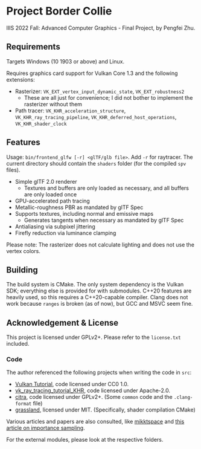 # Project Border Collie
IIIS 2022 Fall: Advanced Computer Graphics - Final Project, by Pengfei Zhu.

## Requirements
Targets Windows (10 1903 or above) and Linux.

Requires graphics card support for Vulkan Core 1.3 and the following extensions:
* Rasterizer: `VK_EXT_vertex_input_dynamic_state`, `VK_EXT_robustness2`
    * These are all just for convenience; I did not bother to implement the rasterizer without them
* Path tracer: `VK_KHR_acceleration_structure`, `VK_KHR_ray_tracing_pipeline`, `VK_KHR_deferred_host_operations`, `VK_KHR_shader_clock`

## Features
Usage: `bin/frontend_glfw [-r] <glTF/glb file>`. Add `-r` for raytracer. The current directory should contain the `shaders` folder (for the compiled `spv` files).

* Simple glTF 2.0 renderer
    * Textures and buffers are only loaded as necessary, and all buffers are only loaded once
* GPU-accelerated path tracing
* Metallic-roughness PBR as mandated by glTF Spec
* Supports textures, including normal and emissive maps
    * Generates tangents when necessary as mandated by glTF Spec
* Antialiasing via subpixel jittering
* Firefly reduction via luminance clamping

Please note: The rasterizer does not calculate lighting and does not use the vertex colors.

## Building
The build system is CMake. The only system dependency is the Vulkan SDK; everything else is provided for with submodules.
C++20 features are heavily used, so this requires a C++20-capable compiler. Clang does not work because `ranges` is broken (as of now), but GCC and MSVC seem fine.

## Acknowledgement & License
This project is licensed under GPLv2+. Please refer to the `license.txt` included.

### Code
The author referenced the following projects when writing the code in `src`:
* [Vulkan Tutorial](https://vulkan-tutorial.com/), code licensed under CC0 1.0.
* [vk_ray_tracing_tutorial_KHR](https://github.com/nvpro-samples/vk_raytracing_tutorial_KHR), code licensed under Apache-2.0.
* [citra](https://github.com/citra-emu/citra), code licensed under GPLv2+. (Some `common` code and the `.clang-format` file)
* [grassland](https://github.com/LazyJazz/grassland), licensed under MIT. (Specifically, shader compilation CMake)

Various articles and papers are also consulted, like [mikktspace](http://www.mikktspace.com/) and [this article on importance sampling](https://schuttejoe.github.io/post/ggximportancesamplingpart2/).

For the external modules, please look at the respective folders.

